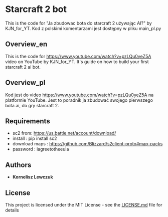 # Starcraft 2 bot

This is the code for "Ja zbudowac bota do starcraft 2 używając AI?" by KJN_for_YT. Kod z polskimi komentarzami jest dostępny w pliku main_pl.py


## Overview_en

This is the code for https://www.youtube.com/watch?v=pzLQu0yeZ5A video on YouTube by KJN_for_YT. It's guide on how to build your first starcraft 2 ai bot.

## Overview_pl

Kod jest do video https://www.youtube.com/watch?v=pzLQu0yeZ5A na platformie YouTube. Jest to poradnik ja zbudować swojego pierwszego bota ai, do gry starcraft 2.

## Requirements

* sc2 from: https://us.battle.net/account/download/
* install : pip install sc2
* download maps : https://github.com/Blizzard/s2client-proto#map-packs
* password : iagreetotheeula

## Authors

* **Kornelisz Lewczuk**

## License

This project is licensed under the MIT License - see the [LICENSE.md](LICENSE.md) file for details
